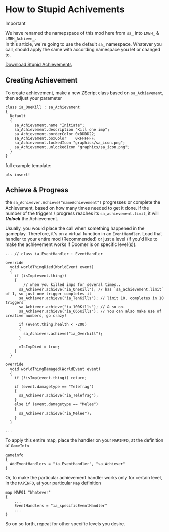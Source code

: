 # How to Stupid Achivements

> [!IMPORTANT]
> We have renamed the namepspace of this mod here from `sa_` into `LMBH_` & `LMBH_Achieve_`.  
> In this article, we're going to use the default `sa_` namespace. Whatever you call, should apply the same with according namespace you let or changed to.

[Download Stupid Achievements](https://github.com/mmaulwurff/stupid-achievements/releases)

## Creating Achievement

To create achievement, make a new ZScript class based on `sa_Achievement`, then adjust your parameter

```zscript
class ia_OneKill : sa_Achievement
{
  Default
  {
    sa_Achievement.name "Initiate";
    sa_Achievement.description "Kill one imp";
    sa_Achievement.borderColor 0xDDDD22;
    sa_Achievement.boxColor    0xFFFFFF;
    sa_Achievement.lockedIcon "graphics/sa_icon.png";
    sa_Achievement.unlockedIcon "graphics/sa_icon.png";
  }
}
```

full example template:

```
pls insert!
```

## Achieve & Progress

the `sa_Achivever.Achieve("nameAchievement")` progresses or complete the Achievement, based on how many times needed to get it done. If the number of the triggers / progress reaches its `sa_achievement.limit`, it will ***Unlock*** the Achievement.

Usually, you would place the call when something happened in the gameplay. Therefore, it's on a virtual function in an `EventHandler`. Load that handler to your entire mod (Recommended) or just a level (if you'd like to make the achievement works if Doomer is on specific level(s)).

```zscript
... // class ia_EventHandler : EventHandler

override
  void worldThingDied(WorldEvent event)
  {
    if (isImp(event.thing))
    {
        // when you killed imps for several times..
      sa_Achiever.achieve("ia_OneKill"); // has `sa_achievement.limit` of 1, so just one trigger completes it
      sa_Achiever.achieve("ia_TenKills"); // limit 10, completes in 10 triggers
      sa_Achiever.achieve("ia_100Kills"); // & so on.
      sa_Achiever.achieve("ia_666Kills"); // You can also make use of creative numbers, go crazy!

      if (event.thing.health < -200)
      {
        sa_Achiever.achieve("ia_Overkill");
      }

      mIsImpDied = true;
    }
  }

override
  void worldThingDamaged(WorldEvent event)
  {
    if (!isImp(event.thing)) return;

    if (event.damagetype == "Telefrag")
    {
      sa_Achiever.achieve("ia_Telefrag");
    }
    else if (event.damagetype == "Melee")
    {
      sa_Achiever.achieve("ia_Melee");
    }
  }

...
```

To apply this entire map, place the handler on your `MAPINFO`, at the definition of `GameInfo`

```zscript
gameinfo
{
  AddEventHandlers = "ia_EventHandler", "sa_Achiever"
}
```

Or, to make the particular achievement handler works only for certain level, in the `MAPINFO`, at your particular `Map` definition

```zscript
map MAP01 "Whatever"
{
    ...
    EventHandlers = "ia_specificEventHandler"
    ...
}
```

So on so forth, repeat for other specific levels you desire.